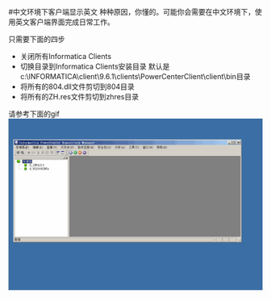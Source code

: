 #中文环境下客户端显示英文
种种原因，你懂的。可能你会需要在中文环境下，使用英文客户端界面完成日常工作。

只需要下面的四步
* 关闭所有Informatica Clients
* 切换目录到Informatica Clients安装目录
  默认是c:\INFORMATICA\client\9.6.1\clients\PowerCenterClient\client\bin目录
* 将所有的804.dll文件剪切到804目录
* 将所有的ZH.res文件剪切到zhres目录

请参考下面的gif
![](clientsInEnglishgif.gif)


